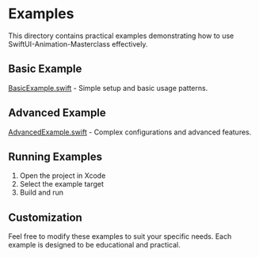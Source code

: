 # Examples

This directory contains practical examples demonstrating how to use SwiftUI-Animation-Masterclass effectively.

## Basic Example

[BasicExample.swift](BasicExample.swift) - Simple setup and basic usage patterns.

## Advanced Example

[AdvancedExample.swift](AdvancedExample.swift) - Complex configurations and advanced features.

## Running Examples

1. Open the project in Xcode
2. Select the example target
3. Build and run

## Customization

Feel free to modify these examples to suit your specific needs. Each example is designed to be educational and practical.
